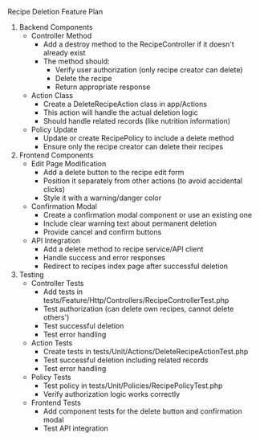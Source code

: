 Recipe Deletion Feature Plan
1. Backend Components
    - Controller Method
        - Add a destroy method to the RecipeController if it doesn't already exist
        - The method should:
            - Verify user authorization (only recipe creator can delete)
            - Delete the recipe
            - Return appropriate response
    - Action Class
        - Create a DeleteRecipeAction class in app/Actions
        - This action will handle the actual deletion logic
        - Should handle related records (like nutrition information)
    - Policy Update
        - Update or create RecipePolicy to include a delete method
        - Ensure only the recipe creator can delete their recipes
2. Frontend Components
    - Edit Page Modification
        - Add a delete button to the recipe edit form
        - Position it separately from other actions (to avoid accidental clicks)
        - Style it with a warning/danger color
    - Confirmation Modal
        - Create a confirmation modal component or use an existing one
        - Include clear warning text about permanent deletion
        - Provide cancel and confirm buttons
    - API Integration
        - Add a delete method to recipe service/API client
        - Handle success and error responses
        - Redirect to recipes index page after successful deletion
3. Testing
    - Controller Tests
        - Add tests in tests/Feature/Http/Controllers/RecipeControllerTest.php
        - Test authorization (can delete own recipes, cannot delete others')
        - Test successful deletion
        - Test error handling
    - Action Tests
        - Create tests in tests/Unit/Actions/DeleteRecipeActionTest.php
        - Test successful deletion including related records
        - Test error handling
    - Policy Tests
        - Test policy in tests/Unit/Policies/RecipePolicyTest.php
        - Verify authorization logic works correctly
    - Frontend Tests
        - Add component tests for the delete button and confirmation modal
        - Test API integration